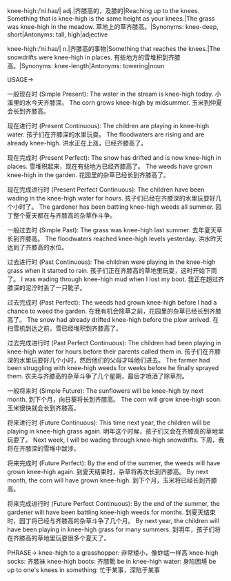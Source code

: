 knee-high:/ˈniːhaɪ/| adj.|齐膝高的，及膝的|Reaching up to the knees.  Something that is knee-high is the same height as your knees.|The grass was knee-high in the meadow. 草地上的草齐膝高。|Synonyms: knee-deep, short|Antonyms: tall, high|adjective

knee-high:/ˈniːhaɪ/| n.|齐膝高的事物|Something that reaches the knees.|The snowdrifts were knee-high in places. 有些地方的雪堆积到齐膝高。|Synonyms:  knee-length|Antonyms: towering|noun


USAGE->

一般现在时 (Simple Present):
The water in the stream is knee-high today.  小溪里的水今天齐膝深。
The corn grows knee-high by midsummer. 玉米到仲夏会长到齐膝高。

现在进行时 (Present Continuous):
The children are playing in knee-high water. 孩子们在齐膝深的水里玩耍。
The floodwaters are rising and are already knee-high. 洪水正在上涨，已经齐膝高了。


现在完成时 (Present Perfect):
The snow has drifted and is now knee-high in places. 雪堆积起来，现在有些地方已经齐膝高了。
The weeds have grown knee-high in the garden. 花园里的杂草已经长到齐膝高了。

现在完成进行时 (Present Perfect Continuous):
The children have been wading in the knee-high water for hours. 孩子们已经在齐膝深的水里玩耍好几个小时了。
The gardener has been battling knee-high weeds all summer. 园丁整个夏天都在与齐膝高的杂草作斗争。

一般过去时 (Simple Past):
The grass was knee-high last summer. 去年夏天草长到齐膝高。
The floodwaters reached knee-high levels yesterday. 洪水昨天达到了齐膝高的水位。

过去进行时 (Past Continuous):
The children were playing in the knee-high grass when it started to rain.  孩子们正在齐膝高的草地里玩耍，这时开始下雨了。
I was wading through knee-high mud when I lost my boot. 我正在趟过齐膝深的泥泞时丢了一只靴子。


过去完成时 (Past Perfect):
The weeds had grown knee-high before I had a chance to weed the garden.  在我有机会除草之前，花园里的杂草已经长到齐膝高了。
The snow had already drifted knee-high before the plow arrived. 在扫雪机到达之前，雪已经堆积到齐膝高了。

过去完成进行时 (Past Perfect Continuous):
The children had been playing in knee-high water for hours before their parents called them in. 孩子们在齐膝深的水里玩耍好几个小时，然后他们的父母才叫他们进去。
The farmer had been struggling with knee-high weeds for weeks before he finally sprayed them. 农夫与齐膝高的杂草斗争了几个星期，最后才喷洒了除草剂。


一般将来时 (Simple Future):
The sunflowers will be knee-high by next month. 到下个月，向日葵将长到齐膝高。
The corn will grow knee-high soon. 玉米很快就会长到齐膝高。

将来进行时 (Future Continuous):
This time next year, the children will be playing in knee-high grass again.  明年这个时候，孩子们又会在齐膝高的草地里玩耍了。
Next week, I will be wading through knee-high snowdrifts. 下周，我将在齐膝深的雪堆中跋涉。


将来完成时 (Future Perfect):
By the end of the summer, the weeds will have grown knee-high again. 到夏天结束时，杂草将再次长到齐膝高。
By next month, the corn will have grown knee-high. 到下个月，玉米将已经长到齐膝高。


将来完成进行时 (Future Perfect Continuous):
By the end of the summer, the gardener will have been battling knee-high weeds for months. 到夏天结束时，园丁将已经与齐膝高的杂草斗争了几个月。
By next year, the children will have been playing in knee-high grass for many summers. 到明年，孩子们将在齐膝高的草地里玩耍很多个夏天了。



PHRASE->
knee-high to a grasshopper:  非常矮小，像蚱蜢一样高
knee-high socks: 齐膝袜
knee-high boots: 齐膝靴
be in knee-high water:  身陷困境
be up to one's knees in something:  忙于某事，深陷于某事

